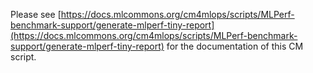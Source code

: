 Please see [https://docs.mlcommons.org/cm4mlops/scripts/MLPerf-benchmark-support/generate-mlperf-tiny-report](https://docs.mlcommons.org/cm4mlops/scripts/MLPerf-benchmark-support/generate-mlperf-tiny-report) for the documentation of this CM script.
